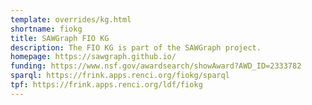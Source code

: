 ```yaml
---
template: overrides/kg.html
shortname: fiokg
title: SAWGraph FIO KG
description: The FIO KG is part of the SAWGraph project.
homepage: https://sawgraph.github.io/
funding: https://www.nsf.gov/awardsearch/showAward?AWD_ID=2333782
sparql: https://frink.apps.renci.org/fiokg/sparql
tpf: https://frink.apps.renci.org/ldf/fiokg
---
```



